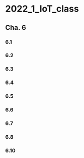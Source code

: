# 2022_1_IoT_class

## Cha. 6


### 6.1



### 6.2 



### 6.3


### 6.4


### 6.5


### 6.6


### 6.7



### 6.8


### 6.10



